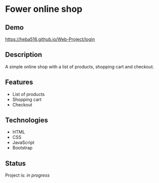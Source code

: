 # Fower online shop

## Demo
https://heba516.github.io/Web-Project/login

## Description
A simple online shop with a list of products, shopping cart and checkout.

## Features
- List of products
- Shopping cart
- Checkout

## Technologies
- HTML
- CSS
- JavaScript
- Bootstrap

## Status
Project is: _in progress_

